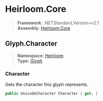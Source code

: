 # Heirloom.Core

> **Framework**: .NETStandard,Version=v2.1  
> **Assembly**: [Heirloom.Core][0]  

## Glyph.Character

> **Namespace**: [Heirloom][0]  
> **Type**: [Glyph][1]  

### Character

Gets the character this glyph represents.

```cs
public UnicodeCharacter Character { get; }
```

[0]: ../../../Heirloom.Core.md
[1]: ../Glyph.md
